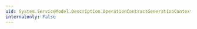 ```yaml
---
uid: System.ServiceModel.Description.OperationContractGenerationContext.ServiceContractGenerator
internalonly: False
---
```

